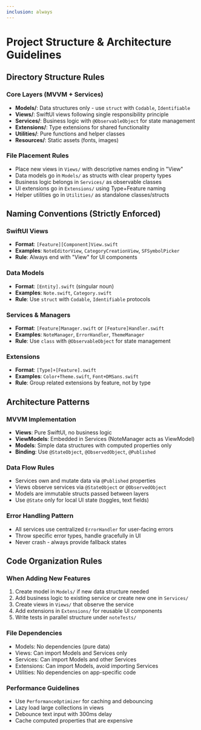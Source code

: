 ```yaml
---
inclusion: always
---
```


# Project Structure & Architecture Guidelines

## Directory Structure Rules

### Core Layers (MVVM + Services)

- **Models/**: Data structures only - use `struct` with `Codable`, `Identifiable`
- **Views/**: SwiftUI views following single responsibility principle
- **Services/**: Business logic with `@ObservableObject` for state management
- **Extensions/**: Type extensions for shared functionality
- **Utilities/**: Pure functions and helper classes
- **Resources/**: Static assets (fonts, images)

### File Placement Rules

- Place new views in `Views/` with descriptive names ending in "View"
- Data models go in `Models/` as structs with clear property types
- Business logic belongs in `Services/` as observable classes
- UI extensions go in `Extensions/` using Type+Feature naming
- Helper utilities go in `Utilities/` as standalone classes/structs

## Naming Conventions (Strictly Enforced)

### SwiftUI Views

- **Format**: `[Feature][Component]View.swift`
- **Examples**: `NoteEditorView`, `CategoryCreationView`, `SFSymbolPicker`
- **Rule**: Always end with "View" for UI components

### Data Models

- **Format**: `[Entity].swift` (singular noun)
- **Examples**: `Note.swift`, `Category.swift`
- **Rule**: Use `struct` with `Codable`, `Identifiable` protocols

### Services & Managers

- **Format**: `[Feature]Manager.swift` or `[Feature]Handler.swift`
- **Examples**: `NoteManager`, `ErrorHandler`, `ThemeManager`
- **Rule**: Use `class` with `@ObservableObject` for state management

### Extensions

- **Format**: `[Type]+[Feature].swift`
- **Examples**: `Color+Theme.swift`, `Font+DMSans.swift`
- **Rule**: Group related extensions by feature, not by type

## Architecture Patterns

### MVVM Implementation

- **Views**: Pure SwiftUI, no business logic
- **ViewModels**: Embedded in Services (NoteManager acts as ViewModel)
- **Models**: Simple data structures with computed properties only
- **Binding**: Use `@StateObject`, `@ObservedObject`, `@Published`

### Data Flow Rules

- Services own and mutate data via `@Published` properties
- Views observe services via `@StateObject` or `@ObservedObject`
- Models are immutable structs passed between layers
- Use `@State` only for local UI state (toggles, text fields)

### Error Handling Pattern

- All services use centralized `ErrorHandler` for user-facing errors
- Throw specific error types, handle gracefully in UI
- Never crash - always provide fallback states

## Code Organization Rules

### When Adding New Features

1. Create model in `Models/` if new data structure needed
2. Add business logic to existing service or create new one in `Services/`
3. Create views in `Views/` that observe the service
4. Add extensions in `Extensions/` for reusable UI components
5. Write tests in parallel structure under `noteTests/`

### File Dependencies

- Models: No dependencies (pure data)
- Views: Can import Models and Services only
- Services: Can import Models and other Services
- Extensions: Can import Models, avoid importing Services
- Utilities: No dependencies on app-specific code

### Performance Guidelines

- Use `PerformanceOptimizer` for caching and debouncing
- Lazy load large collections in views
- Debounce text input with 300ms delay
- Cache computed properties that are expensive
